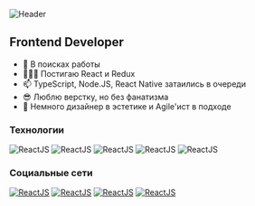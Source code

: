 ![Header](https://github.com/boyarkinev/boyarkinev/blob/main/assets/images/a'm%20trying.gif)

## Frontend Developer

- 🔭  В поисках работы
- 👨🏼‍💻 Постигаю React и Redux
- 📫  TypeScript, Node.JS, React Native затаились в очереди
- 😎  Люблю верстку, но без фанатизма
- 🌱  Немного дизайнер в эстетике и Agile'ист в подходе

### Технологии

![ReactJS](https://img.shields.io/badge/-React_JS-485662?style=for-the-badge&logo=react)
![ReactJS](https://img.shields.io/badge/-Java_Script-e2a53c?style=for-the-badge&logo=JavaScript)
![ReactJS](https://img.shields.io/badge/-WebPack-125c7c?style=for-the-badge&logo=webpack)
![ReactJS](https://img.shields.io/badge/-HTML5-fa9114?style=for-the-badge&logo=html5)
![ReactJS](https://img.shields.io/badge/-CSS3-3c9bd2?style=for-the-badge&logo=css3)

### Социальные сети

[![ReactJS](https://img.shields.io/badge/-twitter-36abe0?style=for-the-badge&logo=twitter&logoColor=ffffff)](https://twitter.com/boyarkinev)
[![ReactJS](https://img.shields.io/badge/-facebook-4b5b94?style=for-the-badge&logo=facebook&logoColor=ffffff)](https://www.facebook.com/boyarkinev)
[![ReactJS](https://img.shields.io/badge/-linkedin-0f78b4?style=for-the-badge&logo=linkedin&logoColor=ffffff)](https://www.linkedin.com/in/evgeny-boyarkin-319a5684/)
[![ReactJS](https://img.shields.io/badge/-telegram-50d2fa?style=for-the-badge&logo=telegram&logoColor=ffffff)](https://tlgg.ru/@boyarkinev)